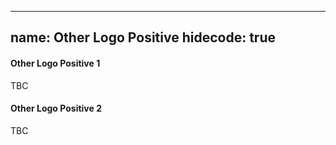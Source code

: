 
---
name: Other Logo Positive
hidecode: true
---
<h4>Other Logo Positive 1</h4>TBC
<h4>Other Logo Positive 2</h4>TBC